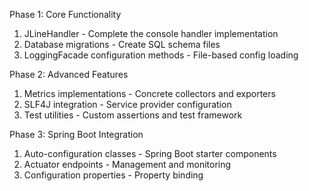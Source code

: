 Phase 1: Core Functionality

1. JLineHandler - Complete the console handler implementation
2. Database migrations - Create SQL schema files
3. LoggingFacade configuration methods - File-based config loading

Phase 2: Advanced Features

1. Metrics implementations - Concrete collectors and exporters
2. SLF4J integration - Service provider configuration
3. Test utilities - Custom assertions and test framework

Phase 3: Spring Boot Integration

1. Auto-configuration classes - Spring Boot starter components
2. Actuator endpoints - Management and monitoring
3. Configuration properties - Property binding
